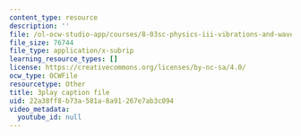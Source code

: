 ```yaml
---
content_type: resource
description: ''
file: /ol-ocw-studio-app/courses/8-03sc-physics-iii-vibrations-and-waves-fall-2016/22a38ff8b73a581a8a91267e7ab3c094_1JeBWHzrRD4.vtt
file_size: 76744
file_type: application/x-subrip
learning_resource_types: []
license: https://creativecommons.org/licenses/by-nc-sa/4.0/
ocw_type: OCWFile
resourcetype: Other
title: 3play caption file
uid: 22a38ff8-b73a-581a-8a91-267e7ab3c094
video_metadata:
  youtube_id: null
---
```

